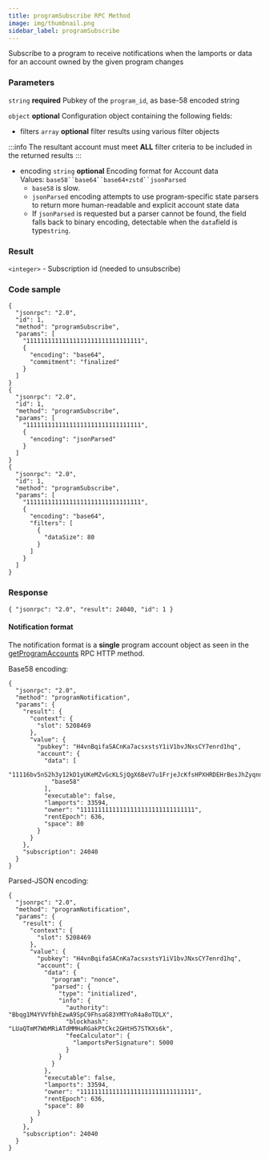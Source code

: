 ```yaml
---
title: programSubscribe RPC Method
image: img/thumbnail.png
sidebar_label: programSubscribe
---
```

Subscribe to a program to receive notifications when the lamports or data for an account owned by the given program changes

### Parameters
`string` **required**
Pubkey of the `program_id`, as base-58 encoded string

`object` **optional**
Configuration object containing the following fields:
- filters `array` **optional**
filter results using various filter objects

:::info
The resultant account must meet **ALL** filter criteria to be included in the returned results
:::
- encoding `string` **optional**
  Encoding format for Account data
  Values: `base58``base64``base64+zstd``jsonParsed`
    - `base58` is slow.
    - `jsonParsed` encoding attempts to use program-specific state parsers to return more human-readable and explicit account state data
    - If `jsonParsed` is requested but a parser cannot be found, the field falls back to binary encoding, detectable when the `data`field is type`string`.

### Result

`<integer>` - Subscription id (needed to unsubscribe)

### Code sample

```
{
  "jsonrpc": "2.0",
  "id": 1,
  "method": "programSubscribe",
  "params": [
    "11111111111111111111111111111111",
    {
      "encoding": "base64",
      "commitment": "finalized"
    }
  ]
}
{
  "jsonrpc": "2.0",
  "id": 1,
  "method": "programSubscribe",
  "params": [
    "11111111111111111111111111111111",
    {
      "encoding": "jsonParsed"
    }
  ]
}
{
  "jsonrpc": "2.0",
  "id": 1,
  "method": "programSubscribe",
  "params": [
    "11111111111111111111111111111111",
    {
      "encoding": "base64",
      "filters": [
        {
          "dataSize": 80
        }
      ]
    }
  ]
}
```


### Response

```
{ "jsonrpc": "2.0", "result": 24040, "id": 1 }
```


#### Notification format

The notification format is a **single** program account object as seen in the [getProgramAccounts](/develop/rpcapi/intro/http/getprogramaccounts) RPC HTTP method.

Base58 encoding:

```
{
  "jsonrpc": "2.0",
  "method": "programNotification",
  "params": {
    "result": {
      "context": {
        "slot": 5208469
      },
      "value": {
        "pubkey": "H4vnBqifaSACnKa7acsxstsY1iV1bvJNxsCY7enrd1hq",
        "account": {
          "data": [
            "11116bv5nS2h3y12kD1yUKeMZvGcKLSjQgX6BeV7u1FrjeJcKfsHPXHRDEHrBesJhZyqnnq9qJeUuF7WHxiuLuL5twc38w2TXNLxnDbjmuR",
            "base58"
          ],
          "executable": false,
          "lamports": 33594,
          "owner": "11111111111111111111111111111111",
          "rentEpoch": 636,
          "space": 80
        }
      }
    },
    "subscription": 24040
  }
}
```


Parsed-JSON encoding:

```
{
  "jsonrpc": "2.0",
  "method": "programNotification",
  "params": {
    "result": {
      "context": {
        "slot": 5208469
      },
      "value": {
        "pubkey": "H4vnBqifaSACnKa7acsxstsY1iV1bvJNxsCY7enrd1hq",
        "account": {
          "data": {
            "program": "nonce",
            "parsed": {
              "type": "initialized",
              "info": {
                "authority": "Bbqg1M4YVVfbhEzwA9SpC9FhsaG83YMTYoR4a8oTDLX",
                "blockhash": "LUaQTmM7WbMRiATdMMHaRGakPtCkc2GHtH57STKXs6k",
                "feeCalculator": {
                  "lamportsPerSignature": 5000
                }
              }
            }
          },
          "executable": false,
          "lamports": 33594,
          "owner": "11111111111111111111111111111111",
          "rentEpoch": 636,
          "space": 80
        }
      }
    },
    "subscription": 24040
  }
}
```
